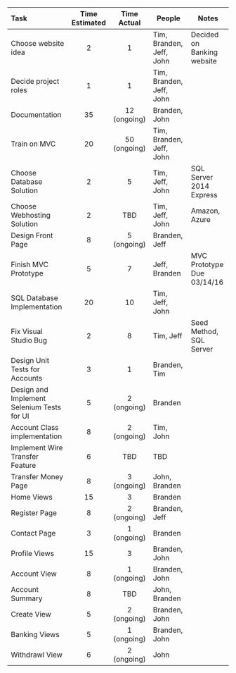 | Task                                  |  Time Estimated      |    Time Actual      |       People             |  Notes
|:--------------------------------------|:--------------------:|:-------------------:|--------------------------|----------------------
| Choose website idea                   |       2              |      1              | Tim, Branden, Jeff, John |  Decided on Banking website |
| Decide project roles                  |       1              |      1              | Tim, Branden, Jeff, John |  |
| Documentation                         |       35              |        12 (ongoing)|  Branden, John    |    |
| Train on MVC                          |       20             |     50 (ongoing)    | Tim, Branden, Jeff, John |  |
| Choose Database Solution              |       2              |       5           | Tim, Jeff, John |  SQL Server 2014 Express |
| Choose Webhosting Solution            |       2              |       TBD           | Tim, Jeff, John |  Amazon, Azure |
| Design Front Page                     |       8              |     5 (ongoing)     | Branden, Jeff            |  |
| Finish MVC Prototype                  |       5              |     7     | Jeff, Branden       |  MVC Prototype Due  03/14/16 |
| SQL Database Implementation               |       20             |       10           | Tim, Jeff, John          |  |
| Fix Visual Studio Bug   |       2              |       8           | Tim, Jeff                | Seed Method, SQL Server  |
| Design Unit Tests for Accounts        |       3              |       1           | Branden, Tim             |  |
| Design and Implement Selenium Tests for UI |       5              |       2 (ongoing)       | Branden                     |  |
| Account Class implementation          |       8              |      2 (ongoing)         | Tim, John                |  |
| Implement Wire Transfer Feature       |       6              |       TBD           | TBD                      |  |
| Transfer Money Page                |       8              |       3 (ongoing)   | John, Branden              |  |
| Home Views            |       15              |     3         |  Branden |    |
| Register Page                         |       8              |       2 (ongoing)   | Branden, Jeff                  |  |
| Contact Page                          |       3             |         1 (ongoing)  |  Branden     |   |    |
| Profile Views         |       15              |       3         | Branden, John |    |
| Account View                          |       8              |       1 (ongoing)           | Branden, John            |  |
| Account Summary                       |       8              |       TBD           | John, Branden               |  |
| Create View         |       5              |       2 (ongoing)        | Branden, John |    |
| Banking Views         |       5              |       1 (ongoing)        | Branden, John |    |
| Withdrawl View                        |       6             |       2 (ongoing)   |  John |  | |
